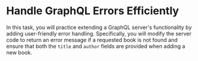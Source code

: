 # Handle GraphQL Errors Efficiently

In this task, you will practice extending a GraphQL server's functionality by adding user-friendly error handling. Specifically, you will modify the server code to return an error message if a requested book is not found and ensure that both the `title` and `author` fields are provided when adding a new book.
